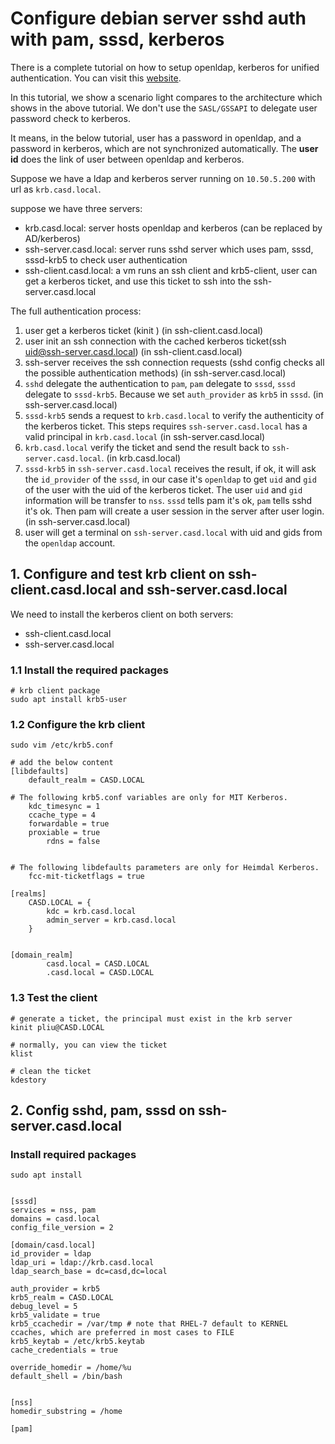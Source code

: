 # Configure debian server sshd auth with pam, sssd, kerberos

There is a complete tutorial on how to setup openldap, kerberos for unified authentication. You can visit
this [website](https://www.infoq.cn/article/s1ngm7eubqer9bw8xhk4).

In this tutorial, we show a scenario light compares to the architecture which shows in the above tutorial. 
We don't use the `SASL/GSSAPI` to delegate user password check to kerberos.

It means, in the below tutorial, user has a password in openldap, and a password in kerberos, which are not synchronized
automatically. The **user id** does the link of user between openldap and kerberos.


Suppose we have a ldap and kerberos server running on `10.50.5.200` with url as `krb.casd.local`.

suppose we have three servers:
- krb.casd.local: server hosts openldap and kerberos (can be replaced by AD/kerberos)
- ssh-server.casd.local: server runs sshd server which uses pam, sssd, sssd-krb5 to check user authentication
- ssh-client.casd.local: a vm runs an ssh client and krb5-client, user can get a kerberos ticket, and use this ticket to ssh
                           into the ssh-server.casd.local

The full authentication process:
1. user get a kerberos ticket (kinit <user-principal>) (in ssh-client.casd.local)
2. user init an ssh connection with the cached kerberos ticket(ssh uid@ssh-server.casd.local) (in ssh-client.casd.local)
3. ssh-server receives the ssh connection requests (sshd config checks all the possible authentication methods) (in ssh-server.casd.local)
4. `sshd` delegate the authentication to `pam`, `pam` delegate to `sssd`, `sssd` delegate to `sssd-krb5`. Because we set `auth_provider`
      as `krb5` in `sssd`. (in ssh-server.casd.local)
5. `sssd-krb5` sends a request to `krb.casd.local` to verify the authenticity of the kerberos ticket. This steps requires `ssh-server.casd.local`
    has a valid principal in `krb.casd.local` (in ssh-server.casd.local)
6. `krb.casd.local` verify the ticket and send the result back to `ssh-server.casd.local`. (in krb.casd.local)
7. `sssd-krb5` in `ssh-server.casd.local` receives the result, if ok, it will ask the `id_provider` of the `sssd`, 
      in our case it's `openldap` to get `uid` and `gid` of the user with the uid of the kerberos ticket. The user
      `uid` and `gid` information will be transfer to `nss`. `sssd` tells pam it's ok, `pam` tells sshd it's ok.
     Then pam will create a user session in the server after user login. (in ssh-server.casd.local)
8. user will get a terminal on `ssh-server.casd.local` with uid and gids from the `openldap` account.

## 1. Configure and test krb client on ssh-client.casd.local and ssh-server.casd.local

We need to install the kerberos client on both servers:
- ssh-client.casd.local
- ssh-server.casd.local

### 1.1 Install the required packages

```shell
# krb client package
sudo apt install krb5-user
```

### 1.2 Configure the krb client

```shell
sudo vim /etc/krb5.conf

# add the below content
[libdefaults]
	default_realm = CASD.LOCAL

# The following krb5.conf variables are only for MIT Kerberos.
	kdc_timesync = 1
	ccache_type = 4
	forwardable = true
	proxiable = true
        rdns = false


# The following libdefaults parameters are only for Heimdal Kerberos.
	fcc-mit-ticketflags = true

[realms]
	CASD.LOCAL = {
		kdc = krb.casd.local
		admin_server = krb.casd.local
	}
        

[domain_realm]
        casd.local = CASD.LOCAL
        .casd.local = CASD.LOCAL

```

### 1.3 Test the client

```shell
# generate a ticket, the principal must exist in the krb server
kinit pliu@CASD.LOCAL

# normally, you can view the ticket
klist

# clean the ticket
kdestory
```

## 2. Config sshd, pam, sssd on ssh-server.casd.local

### Install required packages

```shell
sudo apt install 


```

```shell
[sssd]
services = nss, pam
domains = casd.local
config_file_version = 2

[domain/casd.local]
id_provider = ldap
ldap_uri = ldap://krb.casd.local
ldap_search_base = dc=casd,dc=local

auth_provider = krb5
krb5_realm = CASD.LOCAL
debug_level = 5
krb5_validate = true
krb5_ccachedir = /var/tmp # note that RHEL-7 default to KERNEL ccaches, which are preferred in most cases to FILE
krb5_keytab = /etc/krb5.keytab
cache_credentials = true

override_homedir = /home/%u
default_shell = /bin/bash


[nss]
homedir_substring = /home

[pam]

```